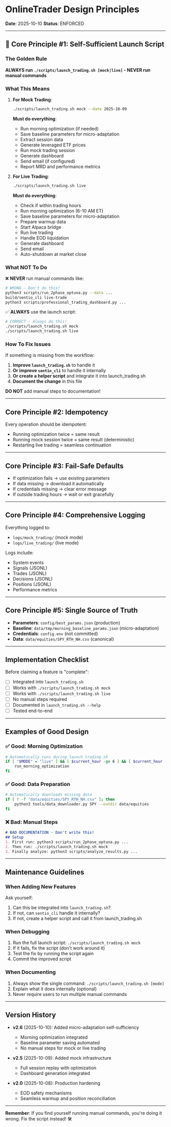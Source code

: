 # OnlineTrader Design Principles

**Date**: 2025-10-10
**Status**: ENFORCED

---

## 🎯 Core Principle #1: Self-Sufficient Launch Script

### The Golden Rule
**ALWAYS run `./scripts/launch_trading.sh [mock|live]` - NEVER run manual commands**

### What This Means
1. **For Mock Trading**:
   ```bash
   ./scripts/launch_trading.sh mock --date 2025-10-09
   ```
   **Must do everything**:
   - Run morning optimization (if needed)
   - Save baseline parameters for micro-adaptation
   - Extract session data
   - Generate leveraged ETF prices
   - Run mock trading session
   - Generate dashboard
   - Send email (if configured)
   - Report MRD and performance metrics

2. **For Live Trading**:
   ```bash
   ./scripts/launch_trading.sh live
   ```
   **Must do everything**:
   - Check if within trading hours
   - Run morning optimization (6-10 AM ET)
   - Save baseline parameters for micro-adaptation
   - Prepare warmup data
   - Start Alpaca bridge
   - Run live trading
   - Handle EOD liquidation
   - Generate dashboard
   - Send email
   - Auto-shutdown at market close

### What NOT To Do
❌ **NEVER** run manual commands like:
```bash
# WRONG - Don't do this!
python3 scripts/run_2phase_optuna.py --data ...
build/sentio_cli live-trade
python3 scripts/professional_trading_dashboard.py ...
```

✅ **ALWAYS** use the launch script:
```bash
# CORRECT - Always do this!
./scripts/launch_trading.sh mock
./scripts/launch_trading.sh live
```

### How To Fix Issues
If something is missing from the workflow:
1. **Improve `launch_trading.sh`** to handle it
2. **Or improve `sentio_cli`** to handle it internally
3. **Or create a helper script** and integrate it into launch_trading.sh
4. **Document the change** in this file

**DO NOT** add manual steps to documentation!

---

## Core Principle #2: Idempotency

Every operation should be idempotent:
- Running optimization twice = same result
- Running mock session twice = same result (deterministic)
- Restarting live trading = seamless continuation

---

## Core Principle #3: Fail-Safe Defaults

- If optimization fails → use existing parameters
- If data missing → download it automatically
- If credentials missing → clear error message
- If outside trading hours → wait or exit gracefully

---

## Core Principle #4: Comprehensive Logging

Everything logged to:
- `logs/mock_trading/` (mock mode)
- `logs/live_trading/` (live mode)

Logs include:
- System events
- Signals (JSONL)
- Trades (JSONL)
- Decisions (JSONL)
- Positions (JSONL)
- Performance metrics

---

## Core Principle #5: Single Source of Truth

- **Parameters**: `config/best_params.json` (production)
- **Baseline**: `data/tmp/morning_baseline_params.json` (micro-adaptation)
- **Credentials**: `config.env` (not committed)
- **Data**: `data/equities/SPY_RTH_NH.csv` (canonical)

---

## Implementation Checklist

Before claiming a feature is "complete":
- [ ] Integrated into `launch_trading.sh`
- [ ] Works with `./scripts/launch_trading.sh mock`
- [ ] Works with `./scripts/launch_trading.sh live`
- [ ] No manual steps required
- [ ] Documented in `launch_trading.sh --help`
- [ ] Tested end-to-end

---

## Examples of Good Design

### ✅ Good: Morning Optimization
```bash
# Automatically runs during launch_trading.sh
if [ "$MODE" = "live" ] && [ $current_hour -ge 6 ] && [ $current_hour -lt 10 ]; then
    run_morning_optimization
fi
```

### ✅ Good: Data Preparation
```bash
# Automatically downloads missing data
if [ ! -f "data/equities/SPY_RTH_NH.csv" ]; then
    python3 tools/data_downloader.py SPY --outdir data/equities
fi
```

### ❌ Bad: Manual Steps
```markdown
# BAD DOCUMENTATION - Don't write this!
## Setup
1. First run: python3 scripts/run_2phase_optuna.py ...
2. Then run: ./scripts/launch_trading.sh mock
3. Finally analyze: python3 scripts/analyze_results.py ...
```

---

## Maintenance Guidelines

### When Adding New Features
Ask yourself:
1. Can this be integrated into `launch_trading.sh`?
2. If not, can `sentio_cli` handle it internally?
3. If not, create a helper script and call it from launch_trading.sh

### When Debugging
1. Run the full launch script: `./scripts/launch_trading.sh mock`
2. If it fails, fix the script (don't work around it)
3. Test the fix by running the script again
4. Commit the improved script

### When Documenting
1. Always show the single command: `./scripts/launch_trading.sh [mode]`
2. Explain what it does internally (optional)
3. Never require users to run multiple manual commands

---

## Version History

- **v2.6** (2025-10-10): Added micro-adaptation self-sufficiency
  - Morning optimization integrated
  - Baseline parameter saving automated
  - No manual steps for mock or live trading

- **v2.5** (2025-10-09): Added mock infrastructure
  - Full session replay with optimization
  - Dashboard generation integrated

- **v2.0** (2025-10-08): Production hardening
  - EOD safety mechanisms
  - Seamless warmup and position reconciliation

---

**Remember**: If you find yourself running manual commands, you're doing it wrong. Fix the script instead! 🛠️
